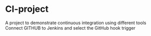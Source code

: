 # CI-project
A project to demonstrate continuous integration using different tools
Connect GITHUB to Jenkins and select the GitHub hook trigger
